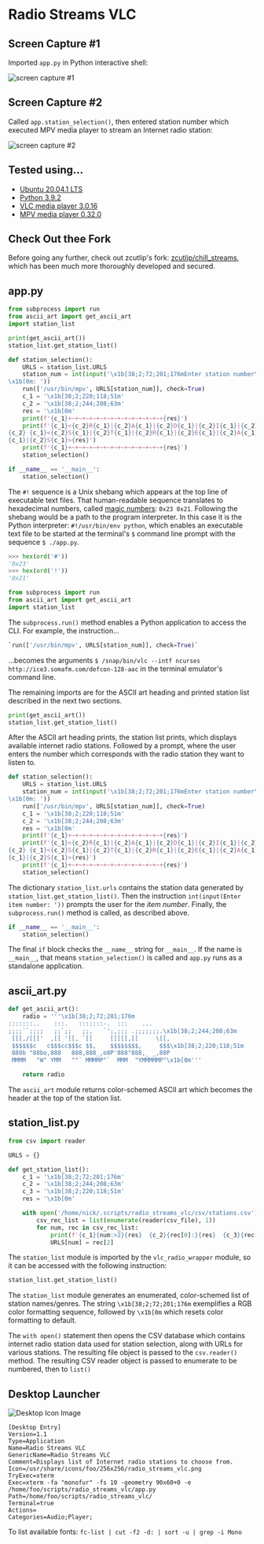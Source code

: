 # Radio Streams VLC

## Screen Capture #1

Imported `app.py` in Python interactive shell:

![screen capture #1](screen-capture-2.png)

## Screen Capture #2

Called `app.station_selection()`, then entered station number which executed MPV media player to stream an Internet radio station:

![screen capture #2](screen-capture-1.png)

## Tested using...

- [Ubuntu 20.04.1 LTS](https://releases.ubuntu.com/20.04/)
- [Python 3.9.2](https://docs.python.org/3.9/)
- [VLC media player 3.0.16](https://snapcraft.io/vlc)
- [MPV media player 0.32.0](https://mpv.io/)

## Check Out thee Fork

Before going any further, check out zcutlip's fork: [zcutlip/chill_streams](https://github.com/zcutlip/chill_streams), which has been much more thoroughly developed and secured.

## app.py

```python
from subprocess import run
from ascii_art import get_ascii_art
import station_list

print(get_ascii_art())
station_list.get_station_list()

def station_selection():
    URLS = station_list.URLS
    station_num = int(input('\x1b[38;2;72;201;176mEnter station number\
\x1b[0m: '))
    run(['/usr/bin/mpv', URLS[station_num]], check=True)
    c_1 = '\x1b[38;2;220;118;51m'
    c_2 = '\x1b[38;2;244;208;63m'
    res = '\x1b[0m'
    print(f'{c_1}+~+~+~+~+~+~+~+~+~+~+~+~+~+{res}')
    print(f'{c_1}<{c_2}R{c_1}|{c_2}A{c_1}|{c_2}D{c_1}|{c_2}I{c_1}|{c_2}O{c_1}>\
{c_2} {c_1}<{c_2}S{c_1}|{c_2}T{c_1}|{c_2}R{c_1}|{c_2}E{c_1}|{c_2}A{c_1}|{c_2}M\
{c_1}|{c_2}S{c_1}>{res}')
    print(f'{c_1}+~+~+~+~+~+~+~+~+~+~+~+~+~+{res}')
    station_selection()

if __name__ == '__main__':
    station_selection()
```

The `#!` sequence is a Unix shebang which appears at the top line of executable text files. That human-readable sequence translates to hexadecimal numbers, called [magic numbers](https://en.wikipedia.org/wiki/Shebang_(Unix)#Magic_number): `0x23 0x21`. Following the shebang would be a path to the program interpreter. In this case it is the Python interpreter: `#!/usr/bin/env python`, which enables an executable text file to be started at the terminal's `$` command line prompt with the sequence `$ ./app.py`.

```python
>>> hex(ord('#'))
'0x23'
>>> hex(ord('!'))
'0x21'
```

```python
from subprocess import run
from ascii_art import get_ascii_art
import station_list
```

The `subprocess.run()` method enables a Python application to access the CLI. For example, the instruction...

```python
`run(['/usr/bin/mpv', URLS[station_num]], check=True)`
```

...becomes the arguments `$ /snap/bin/vlc --intf ncurses http://ice3.somafm.com/defcon-128-aac` in the terminal emulator's command line.

The remaining imports are for the ASCII art heading and printed station list described in the next two sections.

```python
print(get_ascii_art())
station_list.get_station_list()
```

After the ASCII art heading prints, the station list prints, which displays available internet radio stations. Followed by a prompt, where the user enters the number which corresponds with the radio station they want to listen to.

```python
def station_selection():
    URLS = station_list.URLS
    station_num = int(input('\x1b[38;2;72;201;176mEnter station number\
\x1b[0m: '))
    run(['/usr/bin/mpv', URLS[station_num]], check=True)
    c_1 = '\x1b[38;2;220;118;51m'
    c_2 = '\x1b[38;2;244;208;63m'
    res = '\x1b[0m'
    print(f'{c_1}+~+~+~+~+~+~+~+~+~+~+~+~+~+{res}')
    print(f'{c_1}<{c_2}R{c_1}|{c_2}A{c_1}|{c_2}D{c_1}|{c_2}I{c_1}|{c_2}O{c_1}>\
{c_2} {c_1}<{c_2}S{c_1}|{c_2}T{c_1}|{c_2}R{c_1}|{c_2}E{c_1}|{c_2}A{c_1}|{c_2}M\
{c_1}|{c_2}S{c_1}>{res}')
    print(f'{c_1}+~+~+~+~+~+~+~+~+~+~+~+~+~+{res}')
    station_selection()
```

The dictionary `station_list.urls` contains the station data generated by `station_list.get_station_list()`. Then the instruction `int(input(Enter item number: '))` prompts the user for the _item number_. Finally, the `subprocess.run()` method is called, as described above.

```python
if __name__ == '__main__':
    station_selection()
```

The final `if` block checks the `__name__` string for `__main__`. If the name is `__main__`, that means `station_selection()` is called and `app.py` runs as a standalone application.

## ascii_art.py

```python
def get_ascii_art():
    radio = '''\x1b[38;2;72;201;176m
:::::::..    :::.   :::::::-.  :::    ...
;;;;``;;;;   ;;`;;   ;;,   `';,;;; .;;;;;;;.\x1b[38;2;244;208;63m
 [[[,/[[['  ,[[ '[[, `[[     [[[[[,[[     \[[,
 $$$$$$c   c$$$cc$$$c $$,    $$$$$$$$,     $$$\x1b[38;2;220;118;51m
 888b "88bo,888   888,888_,o8P'888"888,_ _,88P
 MMMM   "W" YMM   ""` MMMMP"`  MMM  "YMMMMMP"\x1b[0m'''

    return radio
```

The `ascii_art` module returns color-schemed ASCII art which becomes the header at the top of the station list.

## station_list.py

```python
from csv import reader

URLS = {}

def get_station_list():
    c_1 = '\x1b[38;2;72;201;176m'
    c_2 = '\x1b[38;2;244;208;63m'
    c_3 = '\x1b[38;2;220;118;51m'
    res = '\x1b[0m'

    with open('/home/nick/.scripts/radio_streams_vlc/csv/stations.csv') as csv_file:
        csv_rec_list = list(enumerate(reader(csv_file), 1))
        for num, rec in csv_rec_list:
            print(f'{c_1}{num:>2}{res}  {c_2}{rec[0]:}{res}  {c_3}{rec[1]}{res}')
            URLS[num] = rec[2]
```

The `station_list` module is imported by the `vlc_radio_wrapper` module, so it can be accessed with the following instruction:

```python
station_list.get_station_list()
```

The `station_list` module generates an enumerated, color-schemed list of station names/genres. The string `\x1b[38;2;72;201;176m` exemplifies a RGB color formatting sequence, followed by `\x1b[0m` which resets color formatting to default.

The `with open()` statement then opens the CSV database which contains internet radio station data used for station selection, along with URLs for various stations. The resulting file object is passed to the `csv.reader()` method. The resulting CSV reader object is passed to enumerate to be numbered, then to `list()` 

## Desktop Launcher

![Desktop Icon Image](radio_streams_vlc.png)

```shell
[Desktop Entry]
Version=1.1
Type=Application
Name=Radio Streams VLC
GenericName=Radio Streams VLC
Comment=Displays list of Internet radio stations to choose from.
Icon=/usr/share/icons/foo/256x256/radio_streams_vlc.png
TryExec=xterm
Exec=xterm -fa "monofur" -fs 10 -geometry 90x60+0 -e /home/foo/scripts/radio_streams_vlc/app.py
Path=/home/foo/scripts/radio_streams_vlc/
Terminal=true
Actions=
Categories=Audio;Player;
```

To list available fonts: `fc-list | cut -f2 -d: | sort -u | grep -i Mono`
